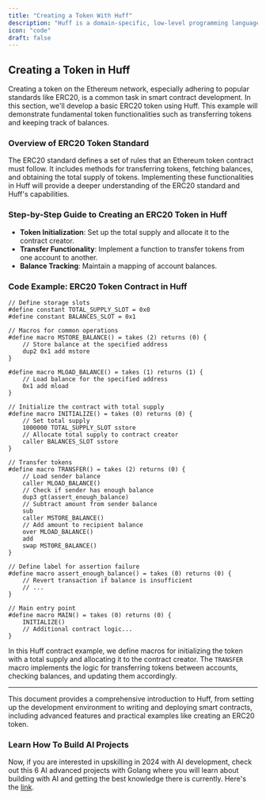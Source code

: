 ```yaml
---
title: "Creating a Token With Huff"
description: "Huff is a domain-specific, low-level programming language designed explicitly for writing smart contracts on the Ethereum blockchain."
icon: "code"
draft: false
---
```


## Creating a Token in Huff

Creating a token on the Ethereum network, especially adhering to popular standards like ERC20, is a common task in smart contract development. In this section, we'll develop a basic ERC20 token using Huff. This example will demonstrate fundamental token functionalities such as transferring tokens and keeping track of balances.

### Overview of ERC20 Token Standard

The ERC20 standard defines a set of rules that an Ethereum token contract must follow. It includes methods for transferring tokens, fetching balances, and obtaining the total supply of tokens. Implementing these functionalities in Huff will provide a deeper understanding of the ERC20 standard and Huff's capabilities.

### Step-by-Step Guide to Creating an ERC20 Token in Huff

- **Token Initialization**: Set up the total supply and allocate it to the contract creator.
- **Transfer Functionality**: Implement a function to transfer tokens from one account to another.
- **Balance Tracking**: Maintain a mapping of account balances.

### Code Example: ERC20 Token Contract in Huff

```huff
// Define storage slots
#define constant TOTAL_SUPPLY_SLOT = 0x0
#define constant BALANCES_SLOT = 0x1

// Macros for common operations
#define macro MSTORE_BALANCE() = takes (2) returns (0) {
    // Store balance at the specified address
    dup2 0x1 add mstore
}

#define macro MLOAD_BALANCE() = takes (1) returns (1) {
    // Load balance for the specified address
    0x1 add mload
}

// Initialize the contract with total supply
#define macro INITIALIZE() = takes (0) returns (0) {
    // Set total supply
    1000000 TOTAL_SUPPLY_SLOT sstore
    // Allocate total supply to contract creator
    caller BALANCES_SLOT sstore
}

// Transfer tokens
#define macro TRANSFER() = takes (2) returns (0) {
    // Load sender balance
    caller MLOAD_BALANCE()
    // Check if sender has enough balance
    dup3 gt(assert_enough_balance)
    // Subtract amount from sender balance
    sub
    caller MSTORE_BALANCE()
    // Add amount to recipient balance
    over MLOAD_BALANCE()
    add
    swap MSTORE_BALANCE()
}

// Define label for assertion failure
#define macro assert_enough_balance() = takes (0) returns (0) {
    // Revert transaction if balance is insufficient
    // ...
}

// Main entry point
#define macro MAIN() = takes (0) returns (0) {
    INITIALIZE()
    // Additional contract logic...
}
```

In this Huff contract example, we define macros for initializing the token with a total supply and allocating it to the contract creator. The `TRANSFER` macro implements the logic for transferring tokens between accounts, checking balances, and updating them accordingly.

---

This document provides a comprehensive introduction to Huff, from setting up the development environment to writing and deploying smart contracts, including advanced features and practical examples like creating an ERC20 token.

### Learn How To Build AI Projects

Now, if you are interested in upskilling in 2024 with AI development, check out this 6 AI advanced projects with Golang where you will learn about building with AI and getting the best knowledge there is currently. Here's the [link](https://akhilsharmatech.gumroad.com/l/zgxqq).
